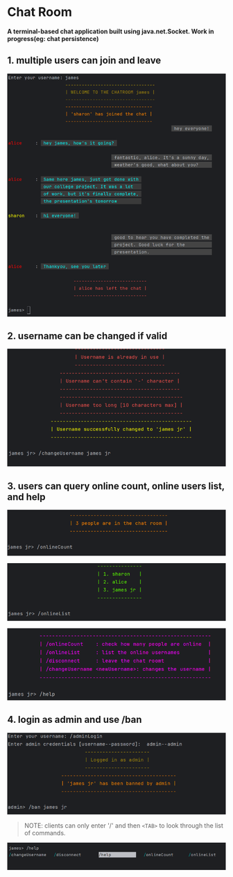 # Chat Room

**A terminal-based chat application built using java.net.Socket. Work in progress(eg: chat persistence)**

## 1. multiple users can join and leave

![chat](assets/media/chat.png)

## 2. username can be changed if valid

![changeUsername](assets/media/changeUsername.png)

## 3. users can query online count, online users list, and help

![onlineCount](assets/media/onlineCount.png)

![onlineList](assets/media/onlineList.png)

![help](assets/media/help.png)

## 4. login as admin and use /ban

![ban](assets/media/ban.png)

> NOTE: clients can only enter '/' and then `<TAB>` to look through the list of commands.

![suggestions](assets/media/suggestions.png)
